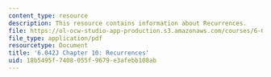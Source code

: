 ```yaml
---
content_type: resource
description: This resource contains information about Recurrences.
file: https://ol-ocw-studio-app-production.s3.amazonaws.com/courses/6-042j-mathematics-for-computer-science-fall-2010/18b5495f7408055f9679e3afebb108ab_MIT6_042JF10_chap10.pdf
file_type: application/pdf
resourcetype: Document
title: '6.042J Chapter 10: Recurrences'
uid: 18b5495f-7408-055f-9679-e3afebb108ab
---
```

